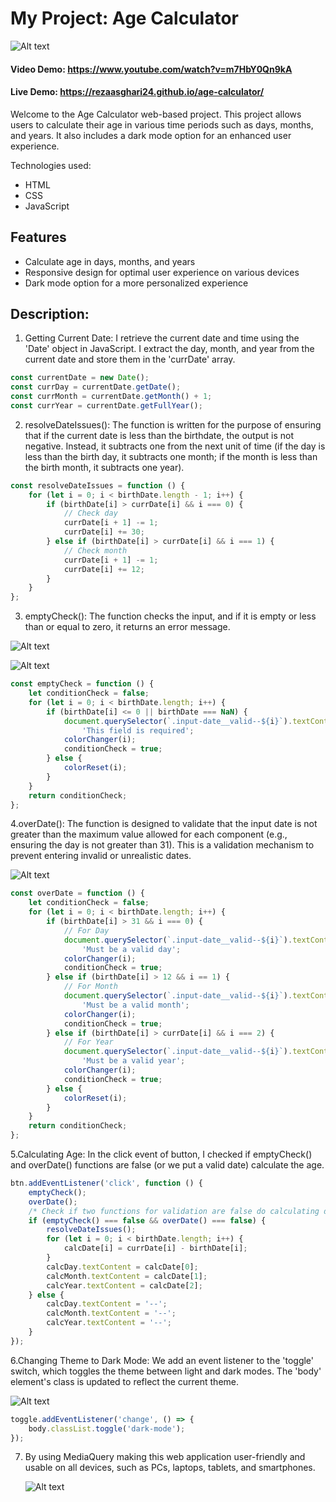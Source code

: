# My Project: Age Calculator

![Alt text](/design/image.png)

#### Video Demo: <https://www.youtube.com/watch?v=m7HbY0Qn9kA>

#### Live Demo: <https://rezaasghari24.github.io/age-calculator/>

Welcome to the Age Calculator web-based project. This project allows users to calculate their age in various time periods such as days, months, and years. It also includes a dark mode option for an enhanced user experience.

Technologies used:

-   HTML
-   CSS
-   JavaScript

## Features

-   Calculate age in days, months, and years
-   Responsive design for optimal user experience on various devices
-   Dark mode option for a more personalized experience

## Description:

1. Getting Current Date: I retrieve the current date and time using the 'Date' object in JavaScript. I extract the day, month, and year from the current date and store them in the 'currDate' array.

```js
const currentDate = new Date();
const currDay = currentDate.getDate();
const currMonth = currentDate.getMonth() + 1;
const currYear = currentDate.getFullYear();
```

2. resolveDateIssues(): The function is written for the purpose of ensuring that if the current date is less than the birthdate, the output is not negative. Instead, it subtracts one from the next unit of time (if the day is less than the birth day, it subtracts one month; if the month is less than the birth month, it subtracts one year).

```js
const resolveDateIssues = function () {
	for (let i = 0; i < birthDate.length - 1; i++) {
		if (birthDate[i] > currDate[i] && i === 0) {
			// Check day
			currDate[i + 1] -= 1;
			currDate[i] += 30;
		} else if (birthDate[i] > currDate[i] && i === 1) {
			// Check month
			currDate[i + 1] -= 1;
			currDate[i] += 12;
		}
	}
};
```

3. emptyCheck(): The function checks the input, and if it is empty or less than or equal to zero, it returns an error message.

![Alt text](/design/image-1.png)

![Alt text](/design/image-2.png)

```js
const emptyCheck = function () {
	let conditionCheck = false;
	for (let i = 0; i < birthDate.length; i++) {
		if (birthDate[i] <= 0 || birthDate === NaN) {
			document.querySelector(`.input-date__valid--${i}`).textContent =
				'This field is required';
			colorChanger(i);
			conditionCheck = true;
		} else {
			colorReset(i);
		}
	}
	return conditionCheck;
};
```

4.overDate(): The function is designed to validate that the input date is not greater than the maximum value allowed for each component (e.g., ensuring the day is not greater than 31). This is a validation mechanism to prevent entering invalid or unrealistic dates.

![Alt text](/design/image-3.png)

```js
const overDate = function () {
	let conditionCheck = false;
	for (let i = 0; i < birthDate.length; i++) {
		if (birthDate[i] > 31 && i === 0) {
			// For Day
			document.querySelector(`.input-date__valid--${i}`).textContent =
				'Must be a valid day';
			colorChanger(i);
			conditionCheck = true;
		} else if (birthDate[i] > 12 && i == 1) {
			// For Month
			document.querySelector(`.input-date__valid--${i}`).textContent =
				'Must be a valid month';
			colorChanger(i);
			conditionCheck = true;
		} else if (birthDate[i] > currDate[i] && i === 2) {
			// For Year
			document.querySelector(`.input-date__valid--${i}`).textContent =
				'Must be a valid year';
			colorChanger(i);
			conditionCheck = true;
		} else {
			colorReset(i);
		}
	}
	return conditionCheck;
};
```

5.Calculating Age: In the click event of button, I checked if emptyCheck() and overDate() functions are false (or we put a valid date) calculate the age.

```js
btn.addEventListener('click', function () {
	emptyCheck();
	overDate();
	/* Check if two functions for validation are false do calculating data*/
	if (emptyCheck() === false && overDate() === false) {
		resolveDateIssues();
		for (let i = 0; i < birthDate.length; i++) {
			calcDate[i] = currDate[i] - birthDate[i];
		}
		calcDay.textContent = calcDate[0];
		calcMonth.textContent = calcDate[1];
		calcYear.textContent = calcDate[2];
	} else {
		calcDay.textContent = '--';
		calcMonth.textContent = '--';
		calcYear.textContent = '--';
	}
});
```

6.Changing Theme to Dark Mode: We add an event listener to the 'toggle' switch, which toggles the theme between light and dark modes. The 'body' element's class is updated to reflect the current theme.

![Alt text](/design/image-4.png)

```js
toggle.addEventListener('change', () => {
	body.classList.toggle('dark-mode');
});
```

7. ‌By using MediaQuery making this web application user-friendly and usable on all devices, such as PCs, laptops, tablets, and smartphones.

    ![Alt text](/design/image-5.png)
